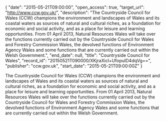 {
  "date": "2015-05-21T09:00:00", 
  "open_access": true, 
  "target_url": "http://www.ccw.gov.uk/", 
  "description": "The Countryside Council for Wales (CCW) champions the environment and landscapes of Wales and its coastal waters as sources of natural and cultural riches, as a foundation for economic and social activity, and as a place for leisure and learning opportunities. From 01 April 2013, Natural Resources Wales will take over the functions currently carried out by the Countryside Council for Wales and Forestry Commission Wales, the devolved functions of Environment Agency Wales and some functions that are currently carried out within the Welsh Government.", 
  "end_date": null, 
  "title": "Countryside Council for Wales", 
  "record_id": "20150521T090000/XKjraXicl+UfopuID4dqVg==", 
  "publisher": "ccw.gov.uk", 
  "start_date": "2015-05-21T09:00:00Z"
}

The Countryside Council for Wales (CCW) champions the environment and landscapes of Wales and its coastal waters as sources of natural and cultural riches, as a foundation for economic and social activity, and as a place for leisure and learning opportunities. From 01 April 2013, Natural Resources Wales will take over the functions currently carried out by the Countryside Council for Wales and Forestry Commission Wales, the devolved functions of Environment Agency Wales and some functions that are currently carried out within the Welsh Government.